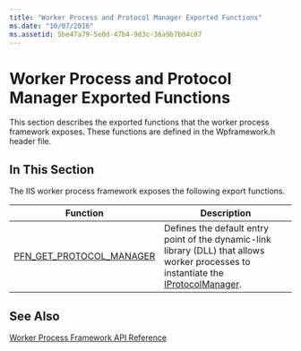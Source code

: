 ```yaml
---
title: "Worker Process and Protocol Manager Exported Functions"
ms.date: "10/07/2016"
ms.assetid: 5be47a79-5e0d-47b4-9d3c-36a9b7b04c07
---
```

# Worker Process and Protocol Manager Exported Functions
This section describes the exported functions that the worker process framework exposes. These functions are defined in the Wpframework.h header file.  
  
## In This Section  
 The IIS worker process framework exposes the following export functions.  
  
|Function|Description|  
|--------------|-----------------|  
|[PFN_GET_PROTOCOL_MANAGER](../../web-development-reference/native-code-api-reference/pfn-get-protocol-manager-function.md)|Defines the default entry point of the dynamic-link library (DLL) that allows worker processes to instantiate the [IProtocolManager](../../web-development-reference/native-code-api-reference/iprotocolmanager-interface.md).|  
  
## See Also  
 [Worker Process Framework API Reference](../../web-development-reference/native-code-api-reference/worker-process-framework-api-reference.md)
